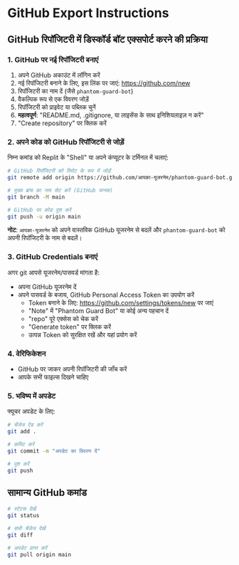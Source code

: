 # GitHub Export Instructions

## GitHub रिपॉजिटरी में डिस्कॉर्ड बॉट एक्सपोर्ट करने की प्रक्रिया

### 1. GitHub पर नई रिपॉजिटरी बनाएं

1. अपने GitHub अकाउंट में लॉगिन करें
2. नई रिपॉजिटरी बनाने के लिए, इस लिंक पर जाएं: https://github.com/new
3. रिपॉजिटरी का नाम दें (जैसे `phantom-guard-bot`)
4. वैकल्पिक रूप से एक विवरण जोड़ें
5. रिपॉजिटरी को प्राइवेट या पब्लिक चुनें
6. **महत्वपूर्ण**: "README.md, .gitignore, या लाइसेंस के साथ इनिशियलाइज़ न करें"
7. "Create repository" पर क्लिक करें

### 2. अपने कोड को GitHub रिपॉजिटरी से जोड़ें

निम्न कमांड को Replit के "Shell" या अपने कंप्यूटर के टर्मिनल में चलाएं:

```bash
# GitHub रिपॉजिटरी को रिमोट के रूप में जोड़ें
git remote add origin https://github.com/आपका-यूजरनेम/phantom-guard-bot.git

# मुख्य ब्रांच का नाम सेट करें (GitHub मानक)
git branch -M main

# GitHub पर कोड पुश करें
git push -u origin main
```

**नोट**: `आपका-यूजरनेम` को अपने वास्तविक GitHub यूजरनेम से बदलें और `phantom-guard-bot` को अपनी रिपॉजिटरी के नाम से बदलें।

### 3. GitHub Credentials बनाएं

अगर git आपसे यूजरनेम/पासवर्ड मांगता है:

- अपना GitHub यूजरनेम दें
- अपने पासवर्ड के बजाय, GitHub Personal Access Token का उपयोग करें
  - Token बनाने के लिए: https://github.com/settings/tokens/new पर जाएं
  - "Note" में "Phantom Guard Bot" या कोई अन्य पहचान दें
  - "repo" पूरे एक्सेस को चेक करें
  - "Generate token" पर क्लिक करें
  - उत्पन्न Token को सुरक्षित रखें और यहां प्रयोग करें

### 4. वेरिफिकेशन

- GitHub पर जाकर अपनी रिपॉजिटरी की जाँच करें
- आपके सभी फाइल्स दिखने चाहिए

### 5. भविष्य में अपडेट

फ्यूचर अपडेट के लिए:

```bash
# चेंजेज ऐड करें
git add .

# कमिट करें
git commit -m "अपडेट का विवरण दें"

# पुश करें
git push
```

## सामान्य GitHub कमांड

```bash
# स्टेटस देखें
git status

# सभी चेंजेज देखें
git diff

# अपडेट प्राप्त करें
git pull origin main
```